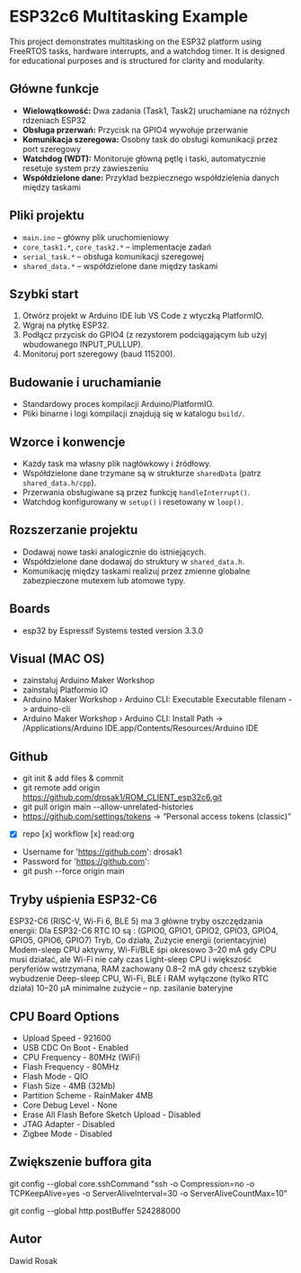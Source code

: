 # ESP32c6 Multitasking Example

This project demonstrates multitasking on the ESP32 platform using FreeRTOS tasks, hardware interrupts, and a watchdog timer. It is designed for educational purposes and is structured for clarity and modularity.

## Główne funkcje
- **Wielowątkowość:** Dwa zadania (Task1, Task2) uruchamiane na różnych rdzeniach ESP32
- **Obsługa przerwań:** Przycisk na GPIO4 wywołuje przerwanie
- **Komunikacja szeregowa:** Osobny task do obsługi komunikacji przez port szeregowy
- **Watchdog (WDT):** Monitoruje główną pętlę i taski, automatycznie resetuje system przy zawieszeniu
- **Współdzielone dane:** Przykład bezpiecznego współdzielenia danych między taskami

## Pliki projektu
- `main.ino` – główny plik uruchomieniowy
- `core_task1.*`, `core_task2.*` – implementacje zadań
- `serial_task.*` – obsługa komunikacji szeregowej
- `shared_data.*` – współdzielone dane między taskami

## Szybki start
1. Otwórz projekt w Arduino IDE lub VS Code z wtyczką PlatformIO.
2. Wgraj na płytkę ESP32.
3. Podłącz przycisk do GPIO4 (z rezystorem podciągającym lub użyj wbudowanego INPUT_PULLUP).
4. Monitoruj port szeregowy (baud 115200).

## Budowanie i uruchamianie
- Standardowy proces kompilacji Arduino/PlatformIO.
- Pliki binarne i logi kompilacji znajdują się w katalogu `build/`.

## Wzorce i konwencje
- Każdy task ma własny plik nagłówkowy i źródłowy.
- Współdzielone dane trzymane są w strukturze `sharedData` (patrz `shared_data.h/cpp`).
- Przerwania obsługiwane są przez funkcję `handleInterrupt()`.
- Watchdog konfigurowany w `setup()` i resetowany w `loop()`.

## Rozszerzanie projektu
- Dodawaj nowe taski analogicznie do istniejących.
- Współdzielone dane dodawaj do struktury w `shared_data.h`.
- Komunikację między taskami realizuj przez zmienne globalne zabezpieczone mutexem lub atomowe typy.


## Boards
- esp32 by Espressif Systems tested version 3.3.0

## Visual (MAC OS)
- zainstaluj Arduino Maker Workshop
- zainstaluj Platformio IO
- Arduino Maker Workshop › Arduino CLI: Executable Executable filenam -> arduino-cli
- Arduino Maker Workshop › Arduino CLI: Install Path -> /Applications/Arduino IDE.app/Contents/Resources/Arduino IDE

## Github
- git init & add files & commit
- git remote add origin https://github.com/drosak1/ROM_CLIENT_esp32c6.git
- git pull origin main --allow-unrelated-histories
- https://github.com/settings/tokens -> “Personal access tokens (classic)”
- [x] repo [x] workflow [x] read:org
- Username for 'https://github.com': drosak1
- Password for 'https://github.com': <paste the token>
- git push --force origin main


## Tryby uśpienia ESP32-C6
ESP32-C6 (RISC-V, Wi-Fi 6, BLE 5) ma 3 główne tryby oszczędzania energii:
Dla ESP32-C6 RTC IO są : (GPIO0, GPIO1, GPIO2, GPIO3, GPIO4, GPIO5, GPIO6, GPIO7)
Tryb, Co działa, Zużycie energii (orientacyjnie)
Modem-sleep	CPU aktywny, Wi-Fi/BLE śpi okresowo	3–20 mA	gdy CPU musi działać, ale Wi-Fi nie cały czas
Light-sleep	CPU i większość peryferiów wstrzymana, RAM zachowany	0.8–2 mA	gdy chcesz szybkie wybudzenie
Deep-sleep	CPU, Wi-Fi, BLE i RAM wyłączone (tylko RTC działa)	10–20 µA	minimalne zużycie – np. zasilanie bateryjne

## CPU Board Options
- Upload Speed                          - 921600
- USB CDC On Boot                       - Enabled
- CPU Frequency                         - 80MHz (WiFi)
- Flash Frequency                       - 80MHz
- Flash Mode                            - QIO
- Flash Size                            - 4MB (32Mb)
- Partition Scheme                      - RainMaker 4MB
- Core Debug Level                      - None
- Erase All Flash Before Sketch Upload  - Disabled
- JTAG Adapter                          - Disabled
- Zigbee Mode                           - Disabled

## Zwiększenie buffora gita

git config --global core.sshCommand "ssh -o Compression=no -o TCPKeepAlive=yes -o ServerAliveInterval=30 -o ServerAliveCountMax=10"

git config --global http.postBuffer 524288000


## Autor
Dawid Rosak
